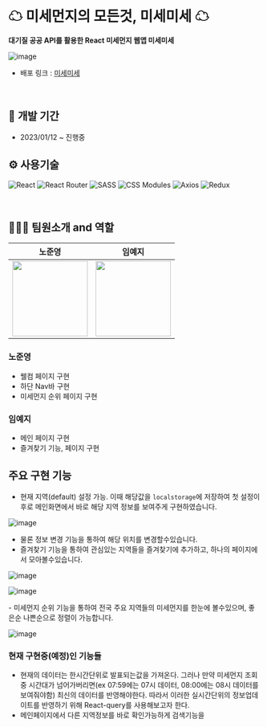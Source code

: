 # ☁ 미세먼지의 모든것, 미세미세 ☁

**대기질 공공 API를 활용한 React 미세먼지 웹앱 미세미세**

![image](https://user-images.githubusercontent.com/35508595/215952575-0515ac86-75d5-4041-9a71-549bc5c54368.png)

- 배포 링크 : [미세미세](https://misaemisae.netlify.app/)
<br/>

## 📅 개발 기간

- 2023/01/12 ~ 진행중

## ⚙ 사용기술

![React](https://img.shields.io/badge/react-%2320232a.svg?style=for-the-badge&logo=react&logoColor=%2361DAFB)
![React Router](https://img.shields.io/badge/React_Router-CA4245?style=for-the-badge&logo=react-router&logoColor=white)
![SASS](https://img.shields.io/badge/SASS-hotpink.svg?style=for-the-badge&logo=SASS&logoColor=white)
![CSS Modules](https://img.shields.io/badge/CSS_Modules-000000?style=for-the-badge&logo=css-modules&logoColor=white)
![Axios](https://img.shields.io/badge/Axios-5A29E4?style=for-the-badge&logo=axios&logoColor=white)
![Redux](https://img.shields.io/badge/redux-%23593d88.svg?style=for-the-badge&logo=redux&logoColor=white)

<br/>

## 🧑‍🤝‍🧑 팀원소개 and 역할

<table>
<thead>
<tr>
<th align="center">노준영</th>
<th align="center">임예지</th>
</tr>
</thead>
<tbody>
<tr>
<td align="center"><a target="_blank" rel="noopener noreferrer nofollow" href="https://github.com/ghgt1"><img src="https://avatars.githubusercontent.com/u/35508595?v=4" width="150" style="max-width: 100%;"></a></td>
<td align="center"><a target="_blank" rel="noopener noreferrer nofollow" href="https://github.com/1myeji"><img src="https://avatars.githubusercontent.com/u/106291546?v=4" width="150" style="max-width: 100%;"></a></td>
</tr>
</tbody>
</table>


### 노준영

- 웰컴 페이지 구현
- 하단 Nav바 구현
- 미세먼지 순위 페이지 구현


### 임예지

- 메인 페이지 구현
- 즐겨찾기 기능, 페이지 구현

## 주요 구현 기능

- 현재 지역(default) 설정 가능. 이때 해당값을 `localstorage`에 저장하여 첫 설정이후로 메인화면에서 바로 해당 지역 정보를 보여주게 구현하였습니다.

<p align="center">

![image](https://user-images.githubusercontent.com/35508595/215954836-5302fff6-a98c-4f37-9d4c-13045ef36f54.png)
</p>

- 물론 정보 변경 기능을 통하여 해당 위치를 변경할수있습니다.
- 즐겨찾기 기능을 통하여 관심있는 지역들을 즐겨찾기에 추가하고, 하나의 페이지에서 모아볼수있습니다.

<p align="center">

![image](https://user-images.githubusercontent.com/35508595/215954911-750250ac-5d16-4be8-828a-0f2d9c32272c.png)
</p>

<p align="center">

![image](https://user-images.githubusercontent.com/35508595/215954930-bcbaa7b4-195b-4a32-9cbb-a0beb0239088.png)
</p>
- 미세먼지 순위 기능을 통하여 전국 주요 지역들의 미세먼지를 한눈에 볼수있으며, 좋은순 나쁜순으로 정렬이 가능합니다.

<p align="center">

![image](https://user-images.githubusercontent.com/35508595/215954976-4aa5d5d9-f8e1-4122-998c-1fa5252f9f2c.png)
</p>

### 현재 구현중(예정)인 기능들

- 현재의 데이터는 한시간단위로 발표되는값을 가져온다. 그러나 만약 미세먼지 조회중 시간대가 넘어가버리면(ex 07:59에는 07시 데이터, 08:00에는 08시 데이터를 보여줘야함) 최신의 데이터를 반영해야한다. 따라서 이러한 실시간단위의 정보업데이트를 반영하기 위해 React-query를 사용해보고자 한다.
- 메인페이지에서 다른 지역정보를 바로 확인가능하게 검색기능을 
